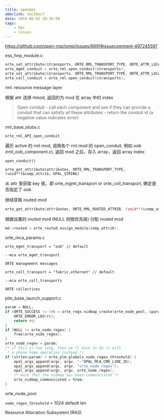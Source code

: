 ```yaml
---
title: openmpi
abbrlink: 3ac56ec7
date: 2019-06-02 10:36:50
tags: 
    - hpc
    - issues
---
```


https://github.com/open-mpi/ompi/issues/6691#issuecomment-497245597

ess_hnp_module.c

```c
orte_set_attribute(&transports, ORTE_RML_TRANSPORT_TYPE, ORTE_ATTR_LOCAL, orte_mgmt_transport, OPAL_STRING);
orte_mgmt_conduit = orte_rml.open_conduit(&transports);
orte_set_attribute(&transports, ORTE_RML_TRANSPORT_TYPE, ORTE_ATTR_LOCAL, orte_coll_transport, OPAL_STRING);
orte_coll_conduit = orte_rml.open_conduit(&transports);
```

rml: resource message layer

根据 attr 选择 rtmod, 返回的为 mod 在 array 中的 index

> Open conduit - call each component and see if they can provide a
conduit that can satisfy all these attributes - return the conduit id
(a negative value indicates error)

rml_base_stubs.c

```c
orte_rml_API_open_conduit
```

遍历 active 的 rml mod, 调用各个 rml mod 的 open_conduit, 例如 oob (rml_oob_component.c), 返回 mod 之后，存入 array，返回 array index

```
open_conduit()

orte_get_attribute(attributes, ORTE_RML_TRANSPORT_TYPE, (void**)&comp_attrib, OPAL_STRING)
```

从 attr 里获取 key 值，即 orte_mgmt_transport or orte_coll_transport, 确定是否指定了 oob

继续获取 routed mod

```c
orte_get_attribute(attributes, ORTE_RML_ROUTED_ATTRIB, (void**)&comp_attrib, OPAL_STRING);
```

根据设置的 routed mod (NULL 则按优先级) 分配 routed mod

```c
md->routed = orte_routed.assign_module(comp_attrib);
```

orte_mca_params.c

```
orte_mgmt_transport = "oob" // default

--mca orte_mgmt_transport 

ORTE management messages

orte_coll_transport = "fabric,ethernet" // default

--mca orte_coll_transports

ORTE collectives
```

plm_base_launch_support.c

```c
param = NULL;
if (ORTE_SUCCESS != (rc = orte_regx.nidmap_create(orte_node_pool, &param))) {
    ORTE_ERROR_LOG(rc);
    return rc;
}
if (NULL != orte_node_regex) {
    free(orte_node_regex);
}
orte_node_regex = param;
/* if this is too long, then we'll have to do it with
 * a phone home operation instead */
if (strlen(param) < orte_plm_globals.node_regex_threshold) {
    opal_argv_append(argc, argv, "-"OPAL_MCA_CMD_LINE_ID);
    opal_argv_append(argc, argv, "orte_node_regex");
    opal_argv_append(argc, argv, orte_node_regex);
    /* mark that the nidmap has been communicated */
    orte_nidmap_communicated = true;
}
```

orte_node_pool

`node_regex_threshold` = 1024 default len

Resource Allocation Subsystem (RAS)
